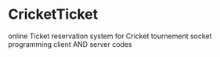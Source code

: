 # CricketTicket
online Ticket reservation system for Cricket tournement
socket programming 
client AND server codes 
